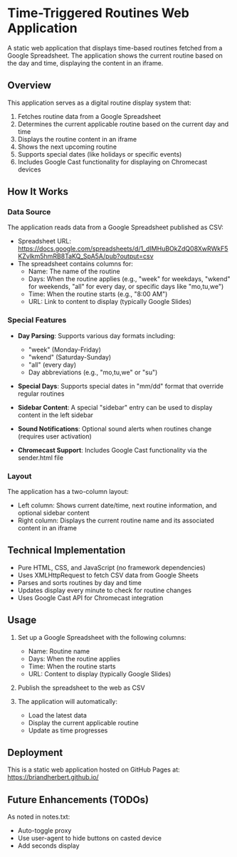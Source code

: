 # Time-Triggered Routines Web Application

A static web application that displays time-based routines fetched from a Google Spreadsheet. The application shows the current routine based on the day and time, displaying the content in an iframe.

## Overview

This application serves as a digital routine display system that:

1. Fetches routine data from a Google Spreadsheet
2. Determines the current applicable routine based on the current day and time
3. Displays the routine content in an iframe
4. Shows the next upcoming routine
5. Supports special dates (like holidays or specific events)
6. Includes Google Cast functionality for displaying on Chromecast devices

## How It Works

### Data Source

The application reads data from a Google Spreadsheet published as CSV:
- Spreadsheet URL: https://docs.google.com/spreadsheets/d/1_dIMHuBOkZdQ08XwRWkF5KZvlkm5hmRB8TaKQ_SpA5A/pub?output=csv
- The spreadsheet contains columns for:
  - Name: The name of the routine
  - Days: When the routine applies (e.g., "week" for weekdays, "wkend" for weekends, "all" for every day, or specific days like "mo,tu,we")
  - Time: When the routine starts (e.g., "8:00 AM")
  - URL: Link to content to display (typically Google Slides)

### Special Features

- **Day Parsing**: Supports various day formats including:
  - "week" (Monday-Friday)
  - "wkend" (Saturday-Sunday)
  - "all" (every day)
  - Day abbreviations (e.g., "mo,tu,we" or "su")
  
- **Special Days**: Supports special dates in "mm/dd" format that override regular routines

- **Sidebar Content**: A special "sidebar" entry can be used to display content in the left sidebar

- **Sound Notifications**: Optional sound alerts when routines change (requires user activation)

- **Chromecast Support**: Includes Google Cast functionality via the sender.html file

### Layout

The application has a two-column layout:
- Left column: Shows current date/time, next routine information, and optional sidebar content
- Right column: Displays the current routine name and its associated content in an iframe

## Technical Implementation

- Pure HTML, CSS, and JavaScript (no framework dependencies)
- Uses XMLHttpRequest to fetch CSV data from Google Sheets
- Parses and sorts routines by day and time
- Updates display every minute to check for routine changes
- Uses Google Cast API for Chromecast integration

## Usage

1. Set up a Google Spreadsheet with the following columns:
   - Name: Routine name
   - Days: When the routine applies
   - Time: When the routine starts
   - URL: Content to display (typically Google Slides)

2. Publish the spreadsheet to the web as CSV

3. The application will automatically:
   - Load the latest data
   - Display the current applicable routine
   - Update as time progresses

## Deployment

This is a static web application hosted on GitHub Pages at:
https://briandherbert.github.io/

## Future Enhancements (TODOs)

As noted in notes.txt:
- Auto-toggle proxy
- Use user-agent to hide buttons on casted device
- Add seconds display
